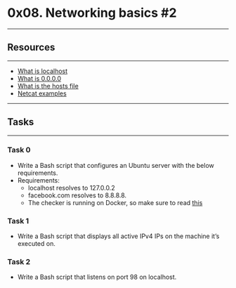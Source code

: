 # 0x08. Networking basics #2
----
## Resources
----
* [What is localhost](https://en.wikipedia.org/wiki/Localhost)
* [What is 0.0.0.0](https://en.wikipedia.org/wiki/0.0.0.0)
* [What is the hosts file](https://www.makeuseof.com/tag/modify-manage-hosts-file-linux/)
* [Netcat examples](https://www.thegeekstuff.com/2012/04/nc-command-examples/)
----
## Tasks 
----
### Task 0
* Write a Bash script that configures an Ubuntu server with the below requirements.
* Requirements:
	* localhost resolves to 127.0.0.2
	* facebook.com resolves to 8.8.8.8.
	* The checker is running on Docker, so make sure to read [this](http://blog.jonathanargentiero.com/docker-sed-cannot-rename-etcsedl8ysxl-device-or-resource-busy/)

### Task 1
* Write a Bash script that displays all active IPv4 IPs on the machine it’s executed on.

### Task 2
* Write a Bash script that listens on port 98 on localhost.


